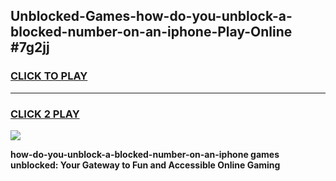 
## Unblocked-Games-how-do-you-unblock-a-blocked-number-on-an-iphone-Play-Online #7g2jj
<h3>
<a href="https://news.freeplayer.one?title=how-do-you-unblock-a-blocked-number-on-an-iphone&ref=3">CLICK TO PLAY</a></h3>
<hr>

<h3>
<a href="https://news.freeplayer.one?title=how-do-you-unblock-a-blocked-number-on-an-iphone&ref=3">CLICK 2 PLAY</a>
  
</h3>

<a href="https://news.freeplayer.one?title=how-do-you-unblock-a-blocked-number-on-an-iphone&ref=3"><img src="https://clearcache.store/games.png"></a>


**how-do-you-unblock-a-blocked-number-on-an-iphone games unblocked: Your Gateway to Fun and Accessible Online Gaming**
